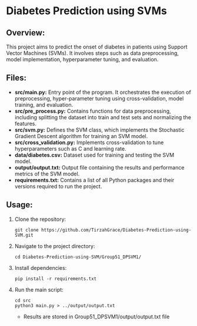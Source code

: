 # Diabetes Prediction using SVMs

## Overview:
This project aims to predict the onset of diabetes in patients using Support Vector Machines (SVMs). It involves steps such as data preprocessing, model implementation, hyperparameter tuning, and evaluation.

## Files:

- **src/main.py:** Entry point of the program. It orchestrates the execution of preprocessing, hyper-parameter tuning using cross-validation, model training, and evaluation.
- **src/pre_process.py:** Contains functions for data preprocessing, including splitting the dataset into train and test sets and normalizing the features.
- **src/svm.py:** Defines the SVM class, which implements the Stochastic Gradient Descent algorithm for training an SVM model.
- **src/cross_validation.py:** Implements cross-validation to tune hyperparameters such as C and learning rate.
- **data/diabetes.csv:** Dataset used for training and testing the SVM model.
- **output/output.txt:** Output file containing the results and performance metrics of the SVM model.
- **requirements.txt:** Contains a list of all Python packages and their versions required to run the project.
  
## Usage:

1. Clone the repository:
   ```
   git clone https://github.com/TirzahGrace/Diabetes-Prediction-using-SVM.git
   ```
2. Navigate to the project directory:
   ```
   cd Diabetes-Prediction-using-SVM/Group51_DPSVM1/
   ```
3. Install dependencies:
   ```
   pip install -r requirements.txt
   ```
4. Run the main script:
   ```
   cd src
   python3 main.py > ../output/output.txt 
   ```
   - Results are stored in Group51_DPSVM1/output/output.txt file
